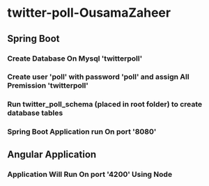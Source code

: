 # twitter-poll-OusamaZaheer
## Spring Boot 
### Create Database On Mysql 'twitterpoll'
### Create user 'poll' with password 'poll' and assign All Premission 'twitterpoll'
### Run twitter_poll_schema (placed in root folder) to create database tables
 
### Spring Boot Application run On port '8080'
## Angular Application
### Application Will Run On port '4200' Using Node